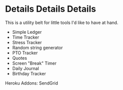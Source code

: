 # Details Details Details

This is a utility belt for little tools I'd like to have at hand.

* Simple Ledger
* Time Tracker
* Stress Tracker
* Random string generator
* PTO Tracker
* Quotes
* Screen "Break" Timer
* Daily Journal
* Birthday Tracker

Heroku Addons: SendGrid 


